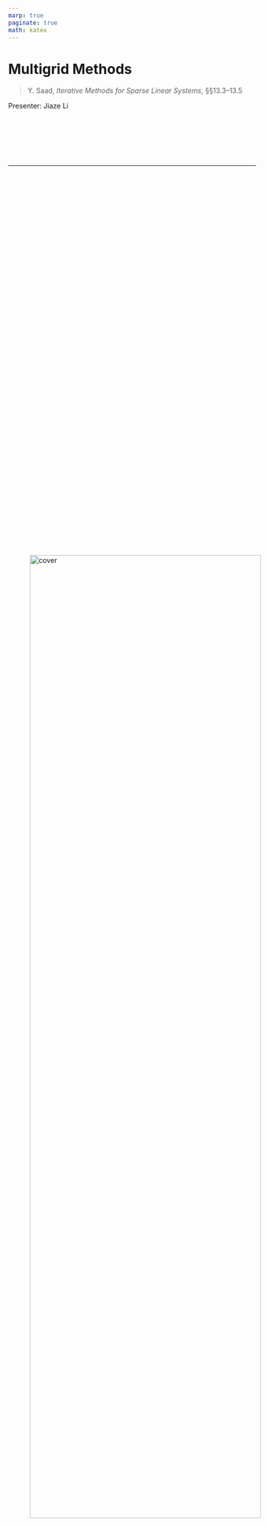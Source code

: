```yaml
---
marp: true
paginate: true
math: katex
---
```


<style scoped>
img[alt~="cover"]{
  position:absolute; right:1rem; bottom:1rem; width:70%;
}
</style>
![cover](./fig/cover.svg)

# Multigrid Methods

> Y. Saad, *Iterative Methods for Sparse Linear Systems*, §§13.3–13.5

Presenter: Jiaze Li

<br>
<br>
<br>
<br>
<br>

---

<!-- _header: TODO -->
